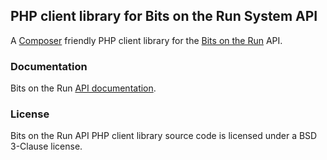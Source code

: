## PHP client library for Bits on the Run System API

A [Composer](https://getcomposer.org/) friendly PHP client library for the [Bits on the Run][BitsOnTheRun] API.

### Documentation

Bits on the Run [API documentation][documentation].

### License

Bits on the Run API PHP client library source code is licensed under a BSD 3-Clause license.

[BitsOnTheRun]:http://www.longtailvideo.com/bits-on-the-run/
[documentation]:http://developer.longtailvideo.com/botr/
